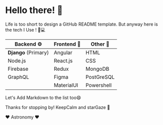 # Hello there! :wave:

Life is too short to design a GitHub README template. But anyway here is the tech I Use ! :wrench::computer:

| Backend :gear:                  | Frontend :art:                 | Other :notebook:                |
|--------------------------------|--------------------------------|--------------------------------|
| **Django** (Primary)            | Angular                        | HTML                           |
| Node.js                         | React.js                       | CSS                            |
| Firebase                        | Redux                          | MongoDB                        |
| GraphQL                         | Figma                          | PostGreSQL                     |
|                                | MaterialUI                     | Powershell                     |

Let's Add Markdown to the list too:smile:

Thanks for stopping by! KeepCalm and starGaze :night_with_stars:

:heart: Astronomy :heart:
